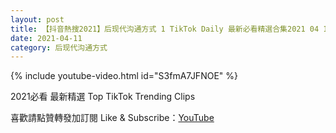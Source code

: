```yaml
---
layout: post
title: 【抖音熱搜2021】后现代沟通方式 1 TikTok Daily 最新必看精選合集2021 04 11
date: 2021-04-11
category: 后现代沟通方式
---
```


{% include youtube-video.html id="S3fmA7JFNOE" %}

2021必看 最新精選 Top TikTok Trending Clips

喜歡請點贊轉發加訂閱 Like & Subscribe：[YouTube](https://www.youtube.com/channel/UCAoR7VcanIPd04uEq_GIylA/videos)

